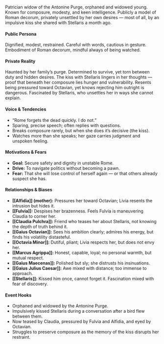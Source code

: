 Patrician widow of the Antonine Purge, orphaned and widowed young. Known for composure, modesty, and keen intelligence. Publicly a model of Roman decorum, privately unsettled by her own desires — most of all, by an impulsive kiss she shared with Stellaris a month ago.

#### Public Persona

Dignified, modest, restrained. Careful with words, cautious in gesture. Embodiment of Roman decorum, mindful always of being watched.

#### Private Reality

Haunted by her family’s purge. Determined to survive, yet torn between duty and hidden desires. The kiss with Stellaris lingers in her thoughts — proof that beneath her composure lies hunger and vulnerability. Resents being pressured toward Octavian, yet knows rejecting him outright is dangerous. Fascinated by Stellaris, who unsettles her in ways she cannot explain.

#### Voice & Tendencies

- “Rome forgets the dead quickly. I do not.”
- Sparing, precise speech; often replies with questions.
- Breaks composure rarely, but when she does it’s decisive (the kiss).
- Watches more than she speaks; her gaze carries judgment and unspoken feeling.

#### Motivations & Fears

- **Goal:** Secure safety and dignity in unstable Rome.
- **Drive:** To navigate politics without becoming a pawn.
- **Fear:** That she will lose control of herself again — or that others already suspect she has.

#### Relationships & Biases

- **[[Alfidia]] (mother):** Pressures her toward Octavian; Livia resents the intrusion but hides it.
- **[[Fulvia]]:** Despises her brazenness. Feels Fulvia is maneuvering Claudia to corner her.
- **[[Claudia Pulchra]]:** Friend who teases her about Stellaris, not knowing the depth of truth behind it.
- **[[Gaius Octavian]]:** Sees his ambition clearly; admires his energy, but finds his volatility distasteful.
- **[[Octavia Minor]]:** Dutiful, pliant; Livia respects her, but does not envy her.
- **[[Marcus Agrippa]]:** Honest, capable, loyal; no personal warmth, but mutual respect.
- **[[Gaius Maecenas]]:** Polished but sly; she distrusts his insinuations.
- **[[Gaius Julius Caesar]]:** Awe mixed with distance; too immense to approach.
- **[[Stellaris]]:** Kissed him once, cannot forget it. Fascination mixed with fear of discovery.

#### Event Hooks

- Orphaned and widowed by the Antonine Purge.
- Impulsively kissed Stellaris during a conversation after a bird flew between them.
- Now teased by Claudia, pressured by Fulvia and Alfidia, and eyed by Octavian.
- Struggles to preserve composure as the memory of the kiss disrupts her restraint.